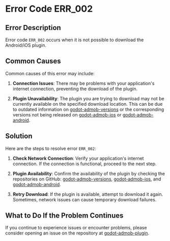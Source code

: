 # Error Code ERR_002

## Error Description

Error code `ERR_002` occurs when it is not possible to download the Android/iOS plugin.

## Common Causes

Common causes of this error may include:

1. **Connection Issues**: There may be problems with your application's internet connection, preventing the download of the plugin.

2. **Plugin Unavailability**: The plugin you are trying to download may not be currently available on the specified download location. This can be due to outdated information on [godot-admob-versions](https://github.com/poingstudios/godot-admob-versions) or the corresponding versions not being released on [godot-admob-ios](https://github.com/poingstudios/godot-admob-ios) or [godot-admob-android](https://github.com/poingstudios/godot-admob-android).

## Solution

Here are the steps to resolve error `ERR_002`:

1. **Check Network Connection**: Verify your application's internet connection. If the connection is functional, proceed to the next step.

2. **Plugin Availability**: Confirm the availability of the plugin by checking the repositories on GitHub: [godot-admob-versions](https://github.com/poingstudios/godot-admob-versions), [godot-admob-ios](https://github.com/poingstudios/godot-admob-ios), and [godot-admob-android](https://github.com/poingstudios/godot-admob-android).

3. **Retry Download**: If the plugin is available, attempt to download it again. Sometimes, network issues can cause temporary download failures.

## What to Do If the Problem Continues

If you continue to experience issues or encounter problems, please consider opening an issue on the repository at [godot-admob-plugin](https://github.com/poingstudios/godot-admob-plugin).
